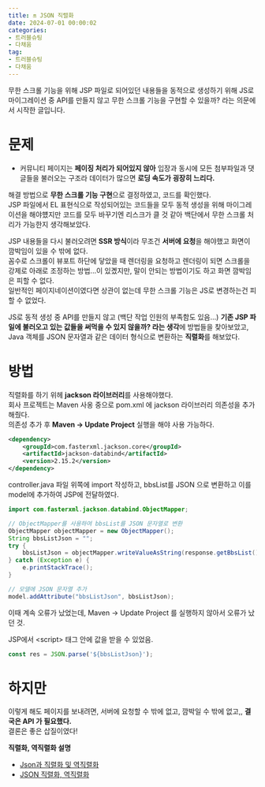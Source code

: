 ```yaml
---
title: 🔛 JSON 직렬화
date: 2024-07-01 00:00:02
categories:
- 트러블슈팅
- 다채움
tag:
- 트러블슈팅
- 다채움
---
```


무한 스크롤 기능을 위해 JSP 파일로 되어있던 내용들을 동적으로 생성하기 위해 JS로 마이그레이션 중 API를 만들지 않고 무한 스크롤 기능을 구현할 수 있을까? 라는 의문에서 시작한 글입니다.

# 문제
- 커뮤니티 페이지는 **페이징 처리가 되어있지 않아** 입장과 동시에 모든 첨부파일과 댓글들을 불러오는 구조라 데이터가 많으면 **로딩 속도가 굉장히 느리다.**

해결 방법으로 **무한 스크롤 기능 구현**으로 결정하였고, 코드를 확인했다.<br/>
JSP 파일에서 EL 표현식으로 작성되어있는 코드들을 모두 동적 생성을 위해 마이그레이션을 해야헀지만 코드를 모두 바꾸기엔 리스크가 클 것 같아 
백단에서 무한 스크롤 처리가 가능한지 생각해보았다.

JSP 내용들을 다시 불러오려면 **SSR 방식**이라 무조건 **서버에 요청**을 해야했고 화면이 깜박임이 있을 수 밖에 없다.<br/>
꼼수로 스크롤이 뷰포트 하단에 닿았을 때 렌더링을 요청하고 렌더링이 되면 스크롤을 강제로 아래로 조정하는 방법...이 있곘지만, 
말이 안되는 방법이기도 하고 화면 깜박임은 피할 수 없다.<br/>
일반적인 페이지네이션이였다면 상관이 없는데 무한 스크롤 기능은 JS로 변경하는건 피할 수 없었다.

JS로 동적 생성 중 API를 만들지 않고 (백단 작업 인원의 부족함도 있음...) **기존 JSP 파일에 불러오고 있는 값들을 써먹을 수 있지 않을까? 라는 생각**에 방법들을 찾아보았고, 
Java 객체를 JSON 문자열과 같은 데이터 형식으로 변환하는 **직렬화**를 해보았다.

# 방법
직렬화를 하기 위헤 **jackson 라이브러리**를 사용해야했다.<br/>
회사 프로젝트는 Maven 사옹 중으로 pom.xml 에 jackson 라이브러리 의존성을 추가해줬다.<br/>
의존성 추가 후 **Maven → Update Project** 실행을 해야 사용 가능하다.

```xml
<dependency>
    <groupId>com.fasterxml.jackson.core</groupId>
    <artifactId>jackson-databind</artifactId>
    <version>2.15.2</version>
</dependency>
```

controller.java 파일 위쪽에 import 작성하고, bbsList를 JSON 으로 변환하고 이를 model에 추가하여 JSP에 전달하였다.
```java
import com.fasterxml.jackson.databind.ObjectMapper;
```

```java
// ObjectMapper를 사용하여 bbsList를 JSON 문자열로 변환
ObjectMapper objectMapper = new ObjectMapper();
String bbsListJson = "";
try {
    bbsListJson = objectMapper.writeValueAsString(response.getBbsList());
} catch (Exception e) {
    e.printStackTrace();
}

// 모델에 JSON 문자열 추가
model.addAttribute("bbsListJson", bbsListJson);
```

이때 계속 오류가 났었는데, Maven → Update Project 를 실행하지 않아서 오류가 났던 것.

JSP에서 &lt;script&gt; 태그 안에 값을 받을 수 있었음.
```javascript
const res = JSON.parse('${bbsListJson}');
```

# 하지만
이렇게 해도 페이지를 보내려면, 서버에 요청할 수 밖에 없고, 깜박일 수 밖에 없고,, **결국은 API 가 필요했다.**<br/>
결론은 좋은 삽질이였다!

**직렬화, 역직렬화 설명**
- [Json과 직렬화 및 역직렬화](https://velog.io/@songyuheon/Json%EA%B3%BC-%EC%A7%81%EB%A0%AC%ED%99%94-%EB%B0%8F-%EC%97%AD%EC%A7%81%EB%A0%AC%ED%99%94)
- [JSON 직렬화, 역직렬화](https://velog.io/@jy3026/JSON-%EC%A7%81%EB%A0%AC%ED%99%94-%EC%97%AD%EC%A7%81%EB%A0%AC%ED%99%94)
